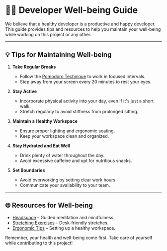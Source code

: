 # 🧘‍♂️ Developer Well-being Guide

We believe that a healthy developer is a productive and happy developer. This guide provides tips and resources to help you maintain your well-being while working on this project or any other.

---

## 💡 Tips for Maintaining Well-being

1. **Take Regular Breaks**

   - Follow the [Pomodoro Technique](https://en.wikipedia.org/wiki/Pomodoro_Technique) to work in focused intervals.
   - Step away from your screen every 20 minutes to rest your eyes.

2. **Stay Active**

   - Incorporate physical activity into your day, even if it's just a short walk.
   - Stretch regularly to avoid stiffness from prolonged sitting.

3. **Maintain a Healthy Workspace**

   - Ensure proper lighting and ergonomic seating.
   - Keep your workspace clean and organized.

4. **Stay Hydrated and Eat Well**

   - Drink plenty of water throughout the day.
   - Avoid excessive caffeine and opt for nutritious snacks.

5. **Set Boundaries**
   - Avoid overworking by setting clear work hours.
   - Communicate your availability to your team.

---

## 🌐 Resources for Well-being

- [Headspace](https://www.headspace.com/) – Guided meditation and mindfulness.
- [Stretching Exercises](https://www.readers.com/blogs/news/9-desk-stretches-for-office) – Desk-friendly stretches.
- [Ergonomic Tips](https://www.mayoclinic.org/healthy-lifestyle/adult-health/in-depth/office-ergonomics/art-20046169) – Setting up a healthy workspace.

Remember, your health and well-being come first. Take care of yourself while contributing to this project!
